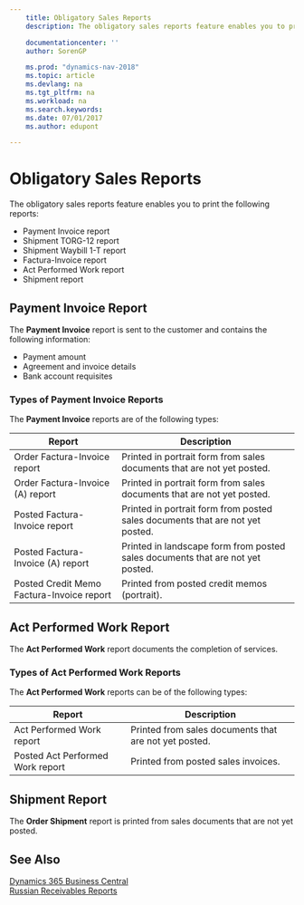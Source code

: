 ```yaml
---
    title: Obligatory Sales Reports
    description: The obligatory sales reports feature enables you to print several reports

    documentationcenter: ''
    author: SorenGP

    ms.prod: "dynamics-nav-2018"
    ms.topic: article
    ms.devlang: na
    ms.tgt_pltfrm: na
    ms.workload: na
    ms.search.keywords:
    ms.date: 07/01/2017
    ms.author: edupont

---
```

# Obligatory Sales Reports
The obligatory sales reports feature enables you to print the following reports:  

- Payment Invoice report  
- Shipment TORG-12 report  
- Shipment Waybill 1-T report  
- Factura-Invoice report  
- Act Performed Work report  
- Shipment report  

## Payment Invoice Report  
The **Payment Invoice** report is sent to the customer and contains the following information:  

- Payment amount  
- Agreement and invoice details  
- Bank account requisites  

### Types of Payment Invoice Reports  
The **Payment Invoice** reports are of the following types:  

|Report|Description|  
|---------------|-----------------|  
|Order Factura-Invoice report|Printed in portrait form from sales documents that are not yet posted.|  
|Order Factura-Invoice (A) report|Printed in portrait form from sales documents that are not yet posted.|  
|Posted Factura-Invoice report|Printed in portrait form from posted sales documents that are not yet posted.|  
|Posted Factura-Invoice (A) report|Printed in landscape form from posted sales documents that are not yet posted.|  
|Posted Credit Memo Factura-Invoice report|Printed from posted credit memos (portrait).|  

## Act Performed Work Report  
The **Act Performed Work** report documents the completion of services.  

### Types of Act Performed Work Reports  
The **Act Performed Work** reports can be of the following types:  

|Report|Description|  
|------------|-----------------|  
|Act Performed Work report|Printed from sales documents that are not yet posted.|  
|Posted Act Performed Work report|Printed from posted sales invoices.|  

## Shipment Report  
The **Order Shipment** report is printed from sales documents that are not yet posted.  

## See Also
[Dynamics 365 Business Central](/dynamics365/business-central/)  
[Russian Receivables Reports](russian-receivables-reports.md)
